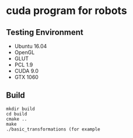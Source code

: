 # cuda program for robots



## Testing Environment

- Ubuntu 16.04
- OpenGL
- GLUT
- PCL 1.9
- CUDA 9.0
- GTX 1060

## Build

```
mkdir build
cd build
cmake ..
make
./basic_transformations (for example
```